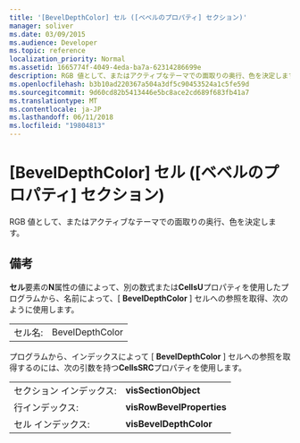 ```yaml
---
title: '[BevelDepthColor] セル ([ベベルのプロパティ] セクション)'
manager: soliver
ms.date: 03/09/2015
ms.audience: Developer
ms.topic: reference
localization_priority: Normal
ms.assetid: 1665774f-4049-4eda-ba7a-62314286699e
description: RGB 値として、またはアクティブなテーマでの面取りの奥行、色を決定します。
ms.openlocfilehash: b3b10ad220367a504a3df5c90453524a1c5fe59d
ms.sourcegitcommit: 9d60cd82b5413446e5bc8ace2cd689f683fb41a7
ms.translationtype: MT
ms.contentlocale: ja-JP
ms.lasthandoff: 06/11/2018
ms.locfileid: "19804813"
---
```

# <a name="beveldepthcolor-cell-bevel-properties-section"></a>[BevelDepthColor] セル ([ベベルのプロパティ] セクション)

RGB 値として、またはアクティブなテーマでの面取りの奥行、色を決定します。
  
## <a name="remarks"></a>備考

**セル**要素の**N**属性の値によって、別の数式または**CellsU**プロパティを使用したプログラムから、名前によって、[ **BevelDepthColor** ] セルへの参照を取得、次のように使用します。 
  
|||
|:-----|:-----|
| セル名:  <br/> | BevelDepthColor  <br/> |
   
プログラムから、インデックスによって [ **BevelDepthColor** ] セルへの参照を取得するのには、次の引数を持つ**CellsSRC**プロパティを使用します。 
  
|||
|:-----|:-----|
| セクション インデックス:  <br/> |**visSectionObject** <br/> |
| 行インデックス:  <br/> |**visRowBevelProperties** <br/> |
| セル インデックス:  <br/> |**visBevelDepthColor** <br/> |
   

